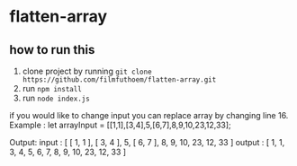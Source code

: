 # flatten-array
## how to run this
1. clone project by running ```git clone https://github.com/filmfuthoem/flatten-array.git```
2. run ```npm install```
3. run ```node index.js```

if you would like to change input you can replace array by changing line 16.
Example : let arrayInput = [[1,1],[3,4],5,[6,7],8,9,10,23,12,33];

Output:
input : [ [ 1, 1 ], [ 3, 4 ], 5, [ 6, 7 ], 8, 9, 10, 23, 12, 33 ]
output :  [ 1, 1, 3, 4, 5, 6, 7, 8, 9, 10, 23, 12, 33 ]
